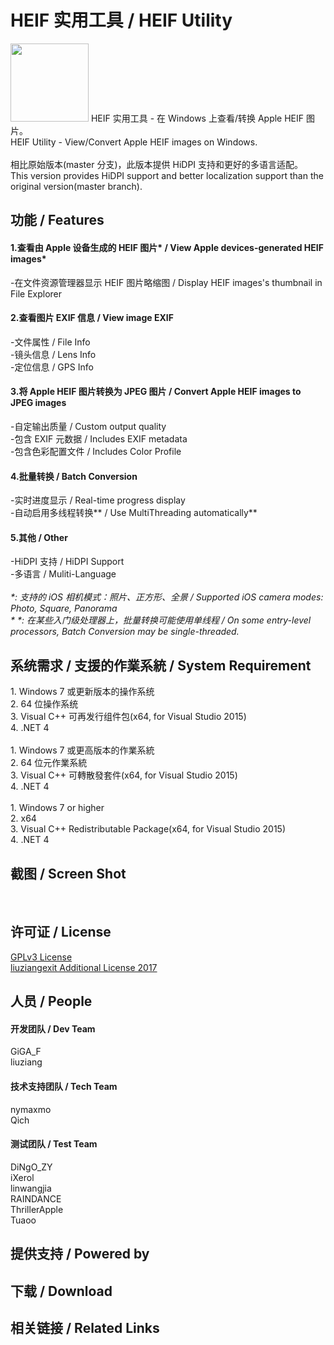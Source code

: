 ﻿# HEIF 实用工具 / HEIF Utility
<img src="/img/HEIF-Utility-ico.png" height="125" width="125" />
HEIF 实用工具 - 在 Windows 上查看/转换 Apple HEIF 图片。<br>
HEIF Utility - View/Convert Apple HEIF images on Windows.<br><br>
相比原始版本(master 分支)，此版本提供 HiDPI 支持和更好的多语言适配。<br>
This version provides HiDPI support and better localization support than the original version(master branch).<br>
<h2>功能 / Features</h2>
<h4>1.查看由 Apple 设备生成的 HEIF 图片* / View Apple devices-generated HEIF images*</h4>
  -在文件资源管理器显示 HEIF 图片略缩图 / Display HEIF images's thumbnail in File Explorer
<h4>2.查看图片 EXIF 信息 / View image EXIF</h4>
  -文件属性 / File Info<br>
  -镜头信息 / Lens Info<br>
  -定位信息 / GPS Info
<h4>3.将 Apple HEIF 图片转换为 JPEG 图片 / Convert Apple HEIF images to JPEG images</h4>
  -自定输出质量 / Custom output quality<br>
  -包含 EXIF 元数据 / Includes EXIF metadata<br>
  -包含色彩配置文件 / Includes Color Profile
<h4>4.批量转换 / Batch Conversion</h4>
  -实时进度显示 / Real-time progress display<br>
  -自动启用多线程转换** / Use MultiThreading automatically**
<h4>5.其他 / Other</h4>
  -HiDPI 支持 / HiDPI Support<br>
  -多语言 / Muliti-Language<br>
  <br>
<i>*: 支持的 iOS 相机模式：照片、正方形、全景  / Supported iOS camera modes: Photo, Square, Panorama</i><br>
<i>* *: 在某些入门级处理器上，批量转换可能使用单线程 / On some entry-level processors, Batch Conversion may be single-threaded.</i><br>
<h2>系统需求 / 支援的作業系統 / System Requirement</h2>
1. Windows 7 或更新版本的操作系统<br>
2. 64 位操作系统<br>
3. Visual C++ 可再发行组件包(x64, for Visual Studio 2015)<br>
4. .NET 4<br>
<br>
1. Windows 7 或更高版本的作業系統<br>
2. 64 位元作業系統<br>
3. Visual C++ 可轉散發套件(x64, for Visual Studio 2015)<br>
4. .NET 4<br>
<br>
1. Windows 7 or higher<br>
2. x64<br>
3. Visual C++ Redistributable Package(x64, for Visual Studio 2015)<br>
4. .NET 4
<br>
<h2>截图 / Screen Shot</h2>
<br>
<h2>许可证 / License</h2>
<p>
<a href="https://github.com/liuziangexit/HEIF-Utility/blob/master/LICENSE">GPLv3 License</a><br>
<a href="https://github.com/liuziangexit/HEIF-Utility/blob/master/LICENSE-LAL2017.txt">liuziangexit Additional License 2017</a>
</p>
<h2>人员 / People</h2>
<h4>开发团队 / Dev Team</h4>
GiGA_F<br>
liuziang<br>
<h4>技术支持团队 / Tech Team</h4>
nymaxmo<br>
Qich<br>
<h4>测试团队 / Test Team</h4>
DiNgO_ZY<br>
iXerol<br>
linwangjia<br>
RAINDANCE<br>
ThrillerApple<br>
Tuaoo
<h2>提供支持 / Powered by</h2>
<h2>下载 / Download</h2>
<h2>相关链接 / Related Links</h2>
